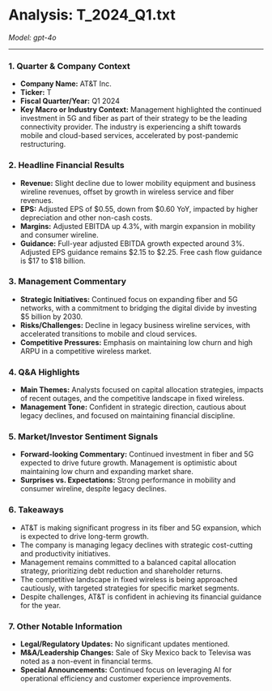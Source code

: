 # Analysis: T_2024_Q1.txt

*Model: gpt-4o*

---

### 1. Quarter & Company Context
- **Company Name:** AT&T Inc.
- **Ticker:** T
- **Fiscal Quarter/Year:** Q1 2024
- **Key Macro or Industry Context:** Management highlighted the continued investment in 5G and fiber as part of their strategy to be the leading connectivity provider. The industry is experiencing a shift towards mobile and cloud-based services, accelerated by post-pandemic restructuring.

### 2. Headline Financial Results
- **Revenue:** Slight decline due to lower mobility equipment and business wireline revenues, offset by growth in wireless service and fiber revenues.
- **EPS:** Adjusted EPS of $0.55, down from $0.60 YoY, impacted by higher depreciation and other non-cash costs.
- **Margins:** Adjusted EBITDA up 4.3%, with margin expansion in mobility and consumer wireline.
- **Guidance:** Full-year adjusted EBITDA growth expected around 3%. Adjusted EPS guidance remains $2.15 to $2.25. Free cash flow guidance is $17 to $18 billion.

### 3. Management Commentary
- **Strategic Initiatives:** Continued focus on expanding fiber and 5G networks, with a commitment to bridging the digital divide by investing $5 billion by 2030.
- **Risks/Challenges:** Decline in legacy business wireline services, with accelerated transitions to mobile and cloud services.
- **Competitive Pressures:** Emphasis on maintaining low churn and high ARPU in a competitive wireless market.

### 4. Q&A Highlights
- **Main Themes:** Analysts focused on capital allocation strategies, impacts of recent outages, and the competitive landscape in fixed wireless.
- **Management Tone:** Confident in strategic direction, cautious about legacy declines, and focused on maintaining financial discipline.

### 5. Market/Investor Sentiment Signals
- **Forward-looking Commentary:** Continued investment in fiber and 5G expected to drive future growth. Management is optimistic about maintaining low churn and expanding market share.
- **Surprises vs. Expectations:** Strong performance in mobility and consumer wireline, despite legacy declines.

### 6. Takeaways
- AT&T is making significant progress in its fiber and 5G expansion, which is expected to drive long-term growth.
- The company is managing legacy declines with strategic cost-cutting and productivity initiatives.
- Management remains committed to a balanced capital allocation strategy, prioritizing debt reduction and shareholder returns.
- The competitive landscape in fixed wireless is being approached cautiously, with targeted strategies for specific market segments.
- Despite challenges, AT&T is confident in achieving its financial guidance for the year.

### 7. Other Notable Information
- **Legal/Regulatory Updates:** No significant updates mentioned.
- **M&A/Leadership Changes:** Sale of Sky Mexico back to Televisa was noted as a non-event in financial terms.
- **Special Announcements:** Continued focus on leveraging AI for operational efficiency and customer experience improvements.